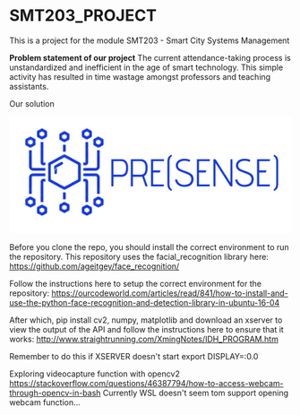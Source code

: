 # SMT203_PROJECT
 This is a project for the module SMT203 - Smart City Systems Management
 
<b>Problem statement of our project</b>
The current attendance-taking process is unstandardized and inefficient in the age of smart technology. This simple activity has resulted in time wastage amongst professors and teaching assistants.

Our solution



![PRESENSE Logo](PRESENSE.PNG)

Before you clone the repo, you should install the correct environment to run the repository.
This repository uses the facial_recognition library here:
https://github.com/ageitgey/face_recognition/

Follow the instructions here to setup the correct environment for the repository:
https://ourcodeworld.com/articles/read/841/how-to-install-and-use-the-python-face-recognition-and-detection-library-in-ubuntu-16-04

After which, pip install cv2, numpy, matplotlib and download an xserver to view the output of the API and follow the instructions here to ensure that it works:
http://www.straightrunning.com/XmingNotes/IDH_PROGRAM.htm

Remember to do this if XSERVER doesn't start
export DISPLAY=:0.0

Exploring videocapture function with opencv2
https://stackoverflow.com/questions/46387794/how-to-access-webcam-through-opencv-in-bash
Currently WSL doesn't seem tom support opening webcam function...
